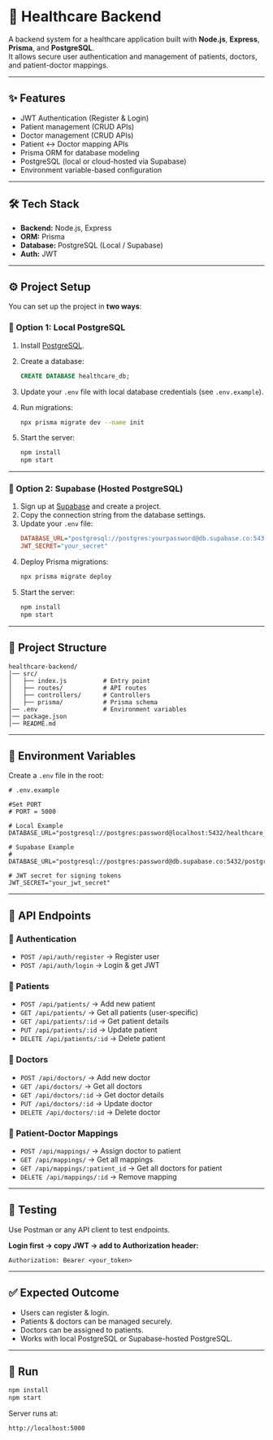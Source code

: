 # 🏥 Healthcare Backend

A backend system for a healthcare application built with **Node.js**, **Express**, **Prisma**, and **PostgreSQL**.  
It allows secure user authentication and management of patients, doctors, and patient-doctor mappings.

---

## ✨ Features

- JWT Authentication (Register & Login)
- Patient management (CRUD APIs)
- Doctor management (CRUD APIs)
- Patient ↔ Doctor mapping APIs
- Prisma ORM for database modeling
- PostgreSQL (local or cloud-hosted via Supabase)
- Environment variable-based configuration

---

## 🛠 Tech Stack

- **Backend:** Node.js, Express  
- **ORM:** Prisma  
- **Database:** PostgreSQL (Local / Supabase)  
- **Auth:** JWT  

---

## ⚙️ Project Setup

You can set up the project in **two ways**:

### 🔹 Option 1: Local PostgreSQL

1. Install [PostgreSQL](https://www.postgresql.org/download/).
2. Create a database:
    ```sql
    CREATE DATABASE healthcare_db;
    ```
3. Update your `.env` file with local database credentials (see `.env.example`).

4. Run migrations:
    ```bash
    npx prisma migrate dev --name init
    ```
5. Start the server:
    ```bash
    npm install
    npm start
    ```

---

### 🔹 Option 2: Supabase (Hosted PostgreSQL)

1. Sign up at [Supabase](https://supabase.com/) and create a project.
2. Copy the connection string from the database settings.
3. Update your `.env` file:
    ```ini
    DATABASE_URL="postgresql://postgres:yourpassword@db.supabase.co:5432/postgres"
    JWT_SECRET="your_secret"
    ```
4. Deploy Prisma migrations:
    ```bash
    npx prisma migrate deploy
    ```
5. Start the server:
    ```bash
    npm install
    npm start
    ```

---

## 📂 Project Structure

```
healthcare-backend/
│── src/
│   ├── index.js          # Entry point
│   ├── routes/           # API routes
│   ├── controllers/      # Controllers
│   ├── prisma/           # Prisma schema
│── .env                  # Environment variables
│── package.json
│── README.md
```

---

## 🔑 Environment Variables

Create a `.env` file in the root:

```env
# .env.example

#Set PORT
# PORT = 5000

# Local Example
DATABASE_URL="postgresql://postgres:password@localhost:5432/healthcare_db"

# Supabase Example
# DATABASE_URL="postgresql://postgres:password@db.supabase.co:5432/postgres"

# JWT secret for signing tokens
JWT_SECRET="your_jwt_secret"
```

---

## 📌 API Endpoints

### 🔹 Authentication

- `POST /api/auth/register` → Register user
- `POST /api/auth/login` → Login & get JWT

### 🔹 Patients

- `POST /api/patients/` → Add new patient
- `GET /api/patients/` → Get all patients (user-specific)
- `GET /api/patients/:id` → Get patient details
- `PUT /api/patients/:id` → Update patient
- `DELETE /api/patients/:id` → Delete patient

### 🔹 Doctors

- `POST /api/doctors/` → Add new doctor
- `GET /api/doctors/` → Get all doctors
- `GET /api/doctors/:id` → Get doctor details
- `PUT /api/doctors/:id` → Update doctor
- `DELETE /api/doctors/:id` → Delete doctor

### 🔹 Patient-Doctor Mappings

- `POST /api/mappings/` → Assign doctor to patient
- `GET /api/mappings/` → Get all mappings
- `GET /api/mappings/:patient_id` → Get all doctors for patient
- `DELETE /api/mappings/:id` → Remove mapping

---

## 🧪 Testing

Use Postman or any API client to test endpoints.

**Login first → copy JWT → add to Authorization header:**

```
Authorization: Bearer <your_token>
```

---

## ✅ Expected Outcome

- Users can register & login.
- Patients & doctors can be managed securely.
- Doctors can be assigned to patients.
- Works with local PostgreSQL or Supabase-hosted PostgreSQL.

---

## 🚀 Run

```bash
npm install
npm start
```

Server runs at:

```
http://localhost:5000
```
